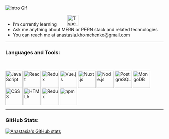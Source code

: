 <!-- ### <h2 align="left">Hey There 👋, I'm Anastasia</h1> -->
![Intro Gif](src/introGif.gif)
<!-- ### <img src="header.png"> -->

<!-- <div> -->
- I’m currently learning [<img style="margin-left: 30px" alt="TypeScript" height="35" src="https://img.icons8.com/external-tal-revivo-green-tal-revivo/72/000000/external-typescript-an-open-source-programming-language-developed-and-maintained-by-microsoft-logo-green-tal-revivo.png"/>][TS]
- Ask me anything about MERN or PERN stack and related technologies
- You can reach me at anastasia.khomchenko@gmail.com
<!-- </div> -->

---
### Languages and Tools:

<br/>

[<img align="left" alt="JavaScript" width="55px" src="https://img.icons8.com/external-tal-revivo-green-tal-revivo/72/000000/external-javascript-is-a-high-level-interpreted-programming-language-logo-green-tal-revivo.png" />][js]
[<img align="left" alt="React" width="55px" src="https://img.icons8.com/external-tal-revivo-green-tal-revivo/72/000000/external-react-a-javascript-library-for-building-user-interfaces-logo-green-tal-revivo.png"/>][react]
[<img align="left" alt="Redux"  width="55px" src="https://img.icons8.com/external-tal-revivo-green-tal-revivo/72/000000/external-redux-an-open-source-javascript-library-for-managing-application-state-logo-green-tal-revivo.png"/>][redux]
[<img align="left" alt="Vue.js"  width="55px" img src="https://img.icons8.com/external-tal-revivo-green-tal-revivo/72/000000/external-vuejs-an-open-source-javascript-framework-for-building-user-interfaces-and-single-page-applications-logo-green-tal-revivo.png"/>][vue]
[<img align="left" alt="Nuxt.js"  width="55px" src="https://img.icons8.com/external-tal-revivo-green-tal-revivo/72/000000/external-nuxt-js-a-free-and-open-source-web-application-framework-logo-green-tal-revivo.png"/>][nuxt]
[<img align="left" alt="Node.js" width="55px" src="https://img.icons8.com/external-tal-revivo-green-tal-revivo/72/000000/external-nodejs-is-an-open-source-cross-platform-javascript-run-time-environment-logo-green-tal-revivo.png" />][node]
[<img align="left" alt="PostgreSQL" width="55px" src="https://img.icons8.com/external-tal-revivo-green-tal-revivo/72/000000/external-postgre-sql-a-free-and-open-source-relational-database-management-system-logo-green-tal-revivo.png"/>][postgres]
[<img align="left" alt="MongoDB" width="55px" src="https://img.icons8.com/external-tal-revivo-green-tal-revivo/72/000000/external-mongodb-a-cross-platform-document-oriented-database-program-logo-green-tal-revivo.png"/>][mongo]
[<img align="left" alt="CSS3" width="55px" src="https://img.icons8.com/external-tal-revivo-green-tal-revivo/72/000000/external-css-wizardry-deliver-faster-and-more-reliable-experiences-to-their-customers-logo-green-tal-revivo.png" />][css]
[<img align="left" alt="HTML5" width="55px" src="https://img.icons8.com/external-tal-revivo-green-tal-revivo/72/000000/external-html-5-is-a-software-solution-stack-that-defines-the-properties-and-behaviors-of-web-page-logo-green-tal-revivo.png" />][html]
[<img align="left" alt="Redux" width="55px" src="https://img.icons8.com/external-tal-revivo-green-tal-revivo/72/000000/external-jest-can-collect-code-coverage-information-from-entire-projects-logo-green-tal-revivo.png"/>][jest]
[<img alt="npm" width="55px" src="https://img.icons8.com/external-tal-revivo-green-tal-revivo/72/000000/external-npm-a-package-manager-for-the-javascript-programming-language-logo-green-tal-revivo.png"/>][npm]
<br />

---
### GitHub Stats:
[![Anastasia's GitHub stats](https://github-readme-stats.vercel.app/api?username=Anakhom&theme=dark&show_icons=true)](https://github.com/anakhom)

<!-- ---
### Contacts

[<img align="left" alt="anakhom | LinkedIn" width="40px" src="https://img.icons8.com/color/48/000000/linkedin-2--v1.png" />][linkedin]
[<img align="left" alt="anakhom | Instagram" width="40px" src="https://img.icons8.com/fluency/48/000000/instagram-new.png" />][instagram] -->
<!-- [<img align="left" alt="Sass" width="65px" src="https://img.icons8.com/external-tal-revivo-green-tal-revivo/72/000000/external-sass-a-style-sheet-professional-grade-css-extension-language-logo-green-tal-revivo.png" />][sass] -->

<!-- <br/>
<br/>
 -->
[instagram]: https://www.instagram.com/anakhom
[linkedin]: https://www.linkedin.com/in/anakhom
[github]: https://github.com/anakhom
[js]: https://www.javascript.com
[react]: https://reactjs.org
[redux]: https://redux.js.org
[vue]: https://vuejs.org
[nuxt]: https://nuxtjs.org
[node]: https://nodejs.org/en
[postgres]: https://www.postgresql.org
[css]: https://www.w3schools.com/css
[sass]: https://sass-lang.com
[html]: https://developer.mozilla.org/en-US/docs/Glossary/HTML5
[jest]: https://jestjs.io
[npm]: https://www.npmjs.com
[mongo]: https://www.mongodb.com
[TS]: typescriptlang.org



